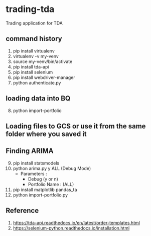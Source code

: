 # trading-tda
Trading application for TDA

## command history 

1. pip install virtualenv
2. virtualenv -v my-venv
3. source my-venv/bin/activate
4. pip install tda-api
5. pip install selenium
6. pip install webdriver-manager
7. python authenticate.py 

## loading data into BQ
8. python import-portfolio 
    <!-- cd output
    bq load --autodetect --replace --source_format=CSV trading.trading_data ADBE.csv

    ls | while read line; do bq load --autodetect --noreplace --source_format=CSV trading.trading_data "$line"; done; -->

## Loading files to GCS or use it from the same folder where you saved it 
## Finding ARIMA 
9. pip install statsmodels
10. python arima.py y ALL (Debug Mode) 
    * Parameters :
        - Debug (y or n)
        - Portfolio Name : (ALL)
11.  pip install matplotlib pandas_ta
12. python import-portfolio.py 
## Reference 
1. https://tda-api.readthedocs.io/en/latest/order-templates.html
2. https://selenium-python.readthedocs.io/installation.html
